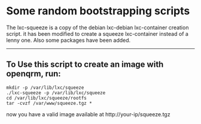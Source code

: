 Some random bootstrapping scripts
=================================

The lxc-squeeze is a copy of the debian lxc-debian lxc-container creation
script. it has been modified to create a squeeze lxc-container instead of
a lenny one. Also some packages have been added.

---

## To Use this script to create an image with openqrm, run:
    mkdir -p /var/lib/lxc/squeeze
    ./lxc-squeeze -p /var/lib/lxc/squeeze
    cd /var/lib/lxc/squeeze/rootfs 
    tar -cvzf /var/www/squeeze.tgz *

now you have a valid image available at http://your-ip/squeeze.tgz
